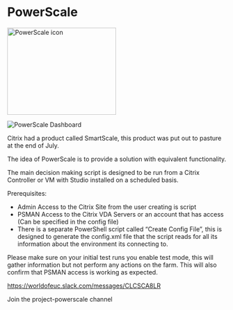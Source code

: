 # PowerScale
<div><img src="https://www.leeejeffries.com/wp-content/uploads/2019/05/logo_small.jpg" alt="PowerScale icon" width="250px" height="200px" style="margin-right: 10px;" />

<img src="https://www.leeejeffries.com/wp-content/uploads/2019/08/RDTabs_IMURKMZWwa-1024x486.png" alt="PowerScale Dashboard" style="margin-right: 10px;" /></div>

Citrix had a product called SmartScale, this product was put out to pasture at the end of July.

The idea of PowerScale is to provide a solution with equivalent functionality.

The main decision making script is designed to be run from a Citrix Controller or VM with Studio installed on a scheduled basis.

Prerequisites:
- Admin Access to the Citrix Site from the user creating is script
- PSMAN Access to the Citrix VDA Servers or an account that has access (Can be specified in the config file)
 - There is a separate PowerShell script called “Create Config File”, this is designed to generate the config.xml file that the script reads for all its information about the environment its connecting to.

Please make sure on your initial test runs you enable test mode, this will gather information but not perform any actions on the farm. This will also confirm that PSMAN access is working as expected.

https://worldofeuc.slack.com/messages/CLCSCA8LR

Join the project-powerscale channel


